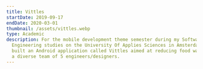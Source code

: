```yaml
---
title: Vittles
startDate: 2019-09-17
endDate: 2020-03-01
thumbnail: /assets/vittles.webp
type: Academic
description: For the mobile development theme semester during my Software
  Engineering studies on the University Of Applies Sciences in Amsterdam we
  built an Android application called Vittles aimed at reducing food waste with
  a diverse team of 5 engineers/designers.
---
```

